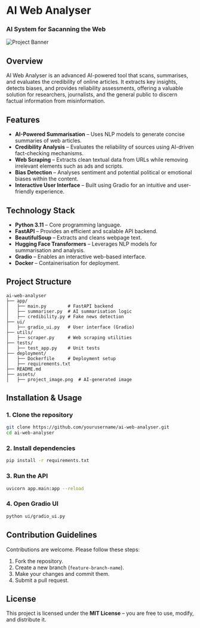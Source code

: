 # AI Web Analyser

### **AI System for Sacanning the Web**

![Project Banner](./assets/project_image_1.png)

## Overview
AI Web Analyser is an advanced AI-powered tool that scans, summarises, and evaluates the credibility of online articles. It extracts key insights, detects biases, and provides reliability assessments, offering a valuable solution for researchers, journalists, and the general public to discern factual information from misinformation.

## Features
- **AI-Powered Summarisation** – Uses NLP models to generate concise summaries of web articles.
- **Credibility Analysis** – Evaluates the reliability of sources using AI-driven fact-checking mechanisms.
- **Web Scraping** – Extracts clean textual data from URLs while removing irrelevant elements such as ads and scripts.
- **Bias Detection** – Analyses sentiment and potential political or emotional biases within the content.
- **Interactive User Interface** – Built using Gradio for an intuitive and user-friendly experience.

## Technology Stack
- **Python 3.11** – Core programming language.
- **FastAPI** – Provides an efficient and scalable API backend.
- **BeautifulSoup** – Extracts and cleans webpage text.
- **Hugging Face Transformers** – Leverages NLP models for summarisation and analysis.
- **Gradio** – Enables an interactive web-based interface.
- **Docker** – Containerisation for deployment.

## Project Structure
```
ai-web-analyser
├── app/
│   ├── main.py        # FastAPI backend
│   ├── summariser.py  # AI summarisation logic
│   ├── credibility.py # Fake news detection
├── ui/
│   ├── gradio_ui.py   # User interface (Gradio)
├── utils/
│   ├── scraper.py     # Web scraping utilities
├── tests/
│   ├── test_app.py    # Unit tests
├── deployment/
│   ├── Dockerfile     # Deployment setup
│   ├── requirements.txt
├── README.md
├── assets/
│   ├── project_image.png  # AI-generated image
```

## Installation & Usage
### 1. Clone the repository
```bash
git clone https://github.com/yourusername/ai-web-analyser.git
cd ai-web-analyser
```

### 2. Install dependencies
```bash
pip install -r requirements.txt
```

### 3. Run the API
```bash
uvicorn app.main:app --reload
```

### 4. Open Gradio UI
```bash
python ui/gradio_ui.py
```

## Contribution Guidelines
Contributions are welcome. Please follow these steps:
1. Fork the repository.
2. Create a new branch (`feature-branch-name`).
3. Make your changes and commit them.
4. Submit a pull request.

## License
This project is licensed under the **MIT License** – you are free to use, modify, and distribute it.

